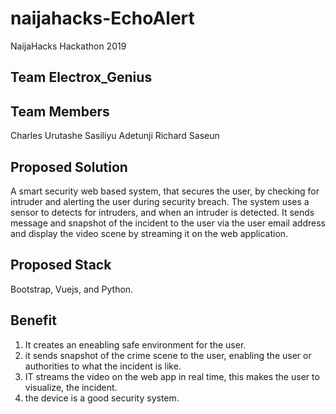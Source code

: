 # naijahacks-EchoAlert
NaijaHacks Hackathon 2019

Team Electrox_Genius
--------------------

Team Members
-------------
Charles Urutashe
Sasiliyu Adetunji
Richard Saseun


Proposed Solution
------------------
A smart security web based system, that secures the user, by checking for intruder and alerting the user during security breach. The system uses a sensor to detects for intruders, and when an intruder is detected. It sends message and snapshot of the incident to the user via the user email address and display the video scene by streaming it on the web application. 

Proposed Stack
---------------
Bootstrap, Vuejs, and Python.

Benefit
-------
1. It creates an eneabling safe environment for the user.
2. it sends snapshot of the crime scene to the user, enabling the user or authorities to what the incident is like.
3. IT streams the video on the web app in real time, this makes the user to visualize, the incident.
4. the device is a good security system.
